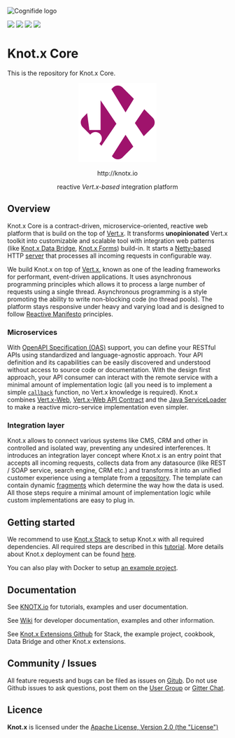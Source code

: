 ![Cognifide logo](http://cognifide.github.io/images/cognifide-logo.png)

[![][travis img]][travis]
[![][license img]][license]
[![][central-repo img]][central-repo]
[![][gitter img]][gitter]

# Knot.x Core
This is the repository for Knot.x Core.

<p align="center">
  <img src="https://github.com/Cognifide/knotx/blob/master/icons/180x180.png?raw=true" alt="Knot.x Logo"/>
</p>
<p align="center">http://knotx.io</p>
<p align="center">
  reactive <i>Vert.x-based</i>  integration platform
</p>

## Overview

Knot.x Core is a contract-driven, microservice-oriented, reactive web platform that is build on the 
top of [Vert.x](http://vertx.io). It transforms **unopinionated** Vert.x toolkit into customizable 
and scalable tool with integration web patterns (like 
[Knot.x Data Bridge](https://github.com/Knotx/knotx-data-bridge),
[Knot.x Forms](https://github.com/Knotx/knotx-forms)) build-in. It starts a [Netty-based](https://netty.io/) 
HTTP [server](https://github.com/Cognifide/knotx/wiki/Server) that processes all incoming requests 
in configurable way. 

We build Knot.x on top of [Vert.x](http://vertx.io/), known as one of the leading frameworks for performant,
event-driven applications. It uses asynchronous programming principles which allows it to process a
large number of requests using a single thread. Asynchronous programming is a style promoting the
ability to write non-blocking code (no thread pools). The platform stays responsive under heavy and
varying load and is designed to follow [Reactive Manifesto](http://www.reactivemanifesto.org/) principles.

### Microservices
With [OpenAPI Specification (OAS)](https://github.com/OAI/OpenAPI-Specification/blob/master/versions/3.0.0.md) 
support, you can define your RESTful APIs using standardized and language-agnostic approach. Your API 
definition and its capabilities can be easily discovered and understood without access to source code or
documentation. With the design first approach, your API consumer can interact with the remote service 
with a minimal amount of implementation logic (all you need is to implement a simple 
[`callback`](https://vertx.io/docs/apidocs/io/vertx/core/Handler.html) function, no Vert.x knowledge 
is required). Knot.x combines [Vert.x-Web](https://vertx.io/docs/vertx-web/java/), 
[Vert.x-Web API Contract](https://vertx.io/docs/vertx-web-api-contract/java/) and the 
[Java ServiceLoader](https://docs.oracle.com/javase/8/docs/api/java/util/ServiceLoader.html) to make a
reactive micro-service implementation even simpler.  

### Integration layer
Knot.x allows to connect various systems like CMS, CRM and other in controlled and isolated way, 
preventing any undesired interferences. It introduces an integration layer concept where Knot.x is an
entry point that accepts all incoming requests, collects data from any datasource (like REST / SOAP 
service, search engine, CRM etc.) and transforms it into an unified customer experience using a template from a
[repository](https://github.com/Cognifide/knotx/wiki/RepositoryConnectors). The template can contain
dynamic [fragments](https://github.com/Cognifide/knotx/wiki/Splitter) which determine the way how
the data is used. All those steps require a minimal amount of implementation logic while custom implementations are easy to plug in.

## Getting started
We recommend to use [Knot.x Stack](https://github.com/Knotx/knotx-stack) to setup Knot.x with all
required dependencies. All required steps are described in this [tutorial](http://knotx.io/blog/getting-started-wiht-knotx-stack/).
More details about Knot.x deployment can be found [here](https://github.com/Cognifide/knotx/wiki/KnotxDeployment).

You can also play with Docker to setup [an example project](https://github.com/Knotx/knotx-stack/tree/master/knotx-docker).

## Documentation

See [KNOTX.io](http://knotx.io/tutorials) for tutorials, examples and user documentation.

See [Wiki](https://github.com/Cognifide/knotx/wiki) for developer
documentation, examples and other information.

See [Knot.x Extensions Github](https://github.com/Knotx) for Stack, the
example project, cookbook, Data Bridge and other Knot.x extensions.

## Community / Issues

All feature requests and bugs can be filed as issues on [Gitub](https://github.com/Cognifide/knotx/issues).
Do not use Github issues to ask questions, post them on the
[User Group](https://groups.google.com/forum/#!forum/knotx) or [Gitter Chat](https://gitter.im/Knotx/Lobby).


## Licence

**Knot.x** is licensed under the [Apache License, Version 2.0 (the "License")](https://www.apache.org/licenses/LICENSE-2.0.txt)


[travis]:https://travis-ci.org/Cognifide/knotx
[travis img]:https://travis-ci.org/Cognifide/knotx.svg?branch=master

[license]:https://github.com/Cognifide/knotx/blob/master/LICENSE
[license img]:https://img.shields.io/badge/License-Apache%202.0-blue.svg

[central-repo]:http://search.maven.org/#search%7Cga%7C1%7Cg%3A%22io.knotx%22
[central-repo img]:https://img.shields.io/maven-central/v/io.knotx/knotx-root.svg?label=Maven%20Central

[gitter]:https://gitter.im/Knotx/Lobby
[gitter img]:https://badges.gitter.im/Knotx/knotx-extensions.svg
